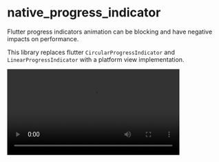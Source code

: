 # native_progress_indicator

Flutter progress indicators animation can be blocking and have negative impacts on performance.

This library replaces flutter `CircularProgressIndicator` and `LinearProgressIndicator` with a platform view implementation.


<video src="https://github.com/cedvdb/flutter_native_progress_indicator/raw/refs/heads/main/native_indicators_recording.mov" width="400" />



